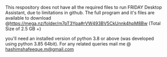 This respository does not have all the required files to run FRIDAY Desktop Assistant, due to limitations in github. The full program and it's files are available to download @https://mega.nz/folder/m7pT3Ypa#rVW493BV5CkUnnk4hpM8Bw (Total Size of 2.5 GB +)

you'll need an installed version of python 3.8 or above (was developed using python 3.85 64bit).
For any related queries mail me @ hashimshafeeque.m@gmail.com
